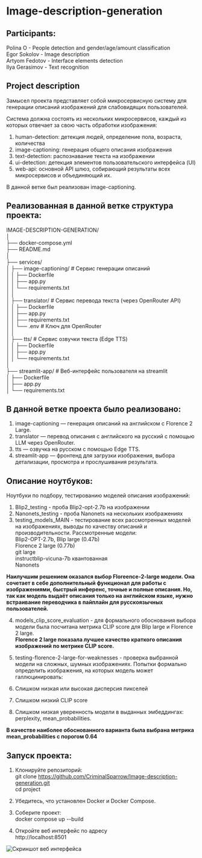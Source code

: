 # Image-description-generation

## Participants:  
  
Polina O - People detection and gender/age/amount classification   
Egor Sokolov - Image description  
Artyom Fedotov - Interface elements detection  
Ilya Gerasimov - Text recognition  

## Project description  
Замысел проекта представляет собой микросервисную систему для генерации описаний изображений для слабовидящих пользователей.  
  
Система должна состоять из нескольких микросервисов, каждый из которых отвечает за свою часть обработки изображения:  
  
1. human-detection: детекция людей, определение пола, возраста, количества  
2. image-captioning: генерация общего описания изображения  
3. text-detection: распознавание текста на изображении  
4. ui-detection: детекция элементов пользовательского интерфейса (UI)  
5. web-api: основной API шлюз, собирающий результаты всех микросервисов и объединяющий их.  

В данной ветке был реализован image-captioning.  

## Реализованная в данной ветке структура проекта:  

IMAGE-DESCRIPTION-GENERATION/  
│  
├── docker-compose.yml            
├── README.md               
│  
├── services/  
│   ├── image-captioning/       # Сервис генерации описаний  
│   │   ├── Dockerfile  
│   │   ├── app.py  
│   │   └── requirements.txt  
│   │  
│   ├── translator/             # Сервис перевода текста (через OpenRouter API)  
│   │   ├── Dockerfile  
│   │   ├── app.py  
│   │   ├── requirements.txt  
│   │   └── .env                # Ключ для OpenRouter  
│   │  
│   ├── tts/                    # Сервис озвучки текста (Edge TTS)  
│   │   ├── Dockerfile   
│   │   ├── app.py   
│   │   └── requirements.txt   
│  
├── streamlit-app/              # Веб-интерфейс пользователя на streamlit  
│   ├── Dockerfile  
│   ├── app.py   
│   └── requirements.txt  
  
## В данной ветке проекта было реализовано:  
1. image-captioning — генерация описаний на английском с Florence 2 Large.  
2. translator — перевод описания с английского на русский с помощью LLM через OpenRouter.  
3. tts — озвучка на русском с помощью Edge TTS.  
4. streamlit-app — фронтенд для загрузки изображения, выбора детализации, просмотра и прослушивания результата.  

## Описание ноутбуков:
Ноутбуки по подбору, тестированию моделей описания изображений:  
1. Blip2_testing - проба Blip2-opt-2.7b на изображении
2. Nanonets_testing - проба Nanonets на нескольких изображениях
3. testing_models_MAIN - тестирование всех рассмотренных моделей на изображениях, выводы по качеству описаний и производительности.
Рассмотренные модели:  
Blip2-OPT-2.7b, 
Blip large (0.47b)  
Florence 2 large (0.77b)  
git large  
instructblip-vicuna-7b квантованная  
Nanonets  

**Наилучшим решением оказался выбор Floreence-2-large модели. Она сочетает в себе дополнительный функционал для работы с изображениями, быстрый инференс, точные и полные описания. Но, так как модель выдаёт описания только на английском языке, нужно встраивание переводчика в пайплайн для русскоязычных пользователей.** 

4. models_clip_score_evaluation - для формального обоснования выбора модели была посчитана метрика CLIP score для Blip large и Florence 2 large.   
**Florence 2 large показала лучшее качество краткого описания изображений по метрике CLIP score.**  

5. testing-florence-2-large-for-weaknesses - проверка выбранной модели на сложных, шумных изображениях. 
Попытки формально определить изображения, на которых модель может галлюцинировать:
1. Слишком низкая или высокая дисперсия пикселей 
2. Слишком низкий CLIP score
3. Слишком низкая уверенность модели в выданных эмбеддингах: perplexity, mean_probabilities.

**В качестве наиболее обоснованного варианта была выбрана метрика mean_probabilities с порогом 0.64**


## Запуск проекта:  
1. Клонируйте репозиторий:  
git clone https://github.com/CriminalSparrow/Image-description-generation.git  
cd project  

2. Убедитесь, что установлен Docker и Docker Compose.  

3. Соберите проект:  
docker compose up --build  

4. Откройте веб интерфейс по адресу  
http://localhost:8501

![Скриншот веб интерфейса](https://github.com/user-attachments/assets/a8955d6b-8ddc-4ac4-984f-0ced7a2ce650)


